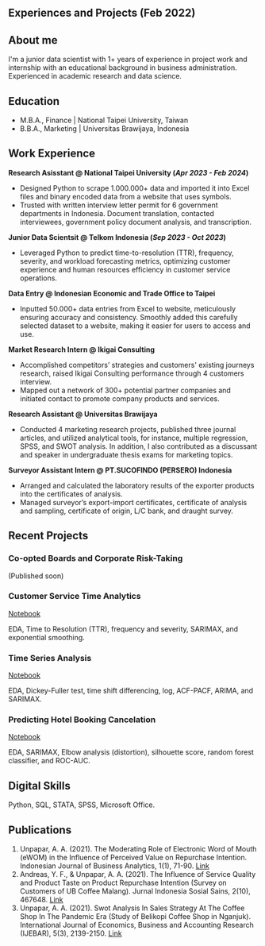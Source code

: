 ## Experiences and Projects (Feb 2022)

## About me
I'm a junior data scientist with 1+ years of experience in project work and internship with an educational background in business administration. Experienced in academic research and
data science.

## Education
- M.B.A., Finance | National Taipei University, Taiwan
- B.B.A., Marketing | Universitas Brawijaya, Indonesia

## Work Experience
**Research Asisstant @ National Taipei University (_Apr 2023 - Feb 2024_)**
- Designed Python to scrape 1.000.000+ data and imported it into Excel files and binary encoded data from
a website that uses symbols.
- Trusted with written interview letter permit for 6 government departments in Indonesia. Document
translation, contacted interviewees, government policy document analysis, and transcription.

**Junior Data Scientsit @ Telkom Indonesia (_Sep 2023 - Oct 2023_)**
- Leveraged Python to predict time-to-resolution (TTR), frequency, severity, and workload forecasting
metrics, optimizing customer experience and human resources efficiency in customer service operations.

**Data Entry @ Indonesian Economic and Trade Office to Taipei**
- Inputted 50.000+ data entries from Excel to website, meticulously ensuring accuracy and consistency.
Smoothly added this carefully selected dataset to a website, making it easier for users to access and use.
  
**Market Research Intern @ Ikigai Consulting**
- Accomplished competitors’ strategies and customers' existing journeys research, raised Ikigai Consulting
performance through 4 customers interview.
- Mapped out a network of 300+ potential partner companies and initiated contact to promote company
products and services.

**Research Assistant @ Universitas Brawijaya**
- Conducted 4 marketing research projects, published three journal articles, and utilized analytical tools, for instance, multiple regression, SPSS, and SWOT analysis. In addition, I also contributed as a discussant and speaker in undergraduate thesis exams for marketing topics.
  
**Surveyor Assistant Intern @ PT.SUCOFINDO (PERSERO) Indonesia**
- Arranged and calculated the laboratory results of the exporter products into the certificates of analysis.
- Managed surveyor’s export-import certificates, certificate of analysis and sampling, certificate of origin, L/C bank, and draught survey.
  
## Recent Projects
### Co-opted Boards and Corporate Risk-Taking
(Published soon)

### Customer Service Time Analytics
[Notebook](https://colab.research.google.com/drive/1zKrhto0OM6V56agUULaT05reMobv4PNe)

EDA, Time to Resolution (TTR), frequency and severity, SARIMAX, and exponential smoothing.

### Time Series Analysis
[Notebook](https://colab.research.google.com/drive/1jy0mchSVVmY2UP39ANjDsp9RMPsLIMjE#scrollTo=eTtrlJCeBDs7)

EDA, Dickey-Fuller test, time shift differencing, log, ACF-PACF, ARIMA, and SARIMAX.

### Predicting Hotel Booking Cancelation
[Notebook](https://colab.research.google.com/drive/153X3CiPITSeNiuM_nAkVw7uH0M-FggRh#scrollTo=5eFaeCTp5wy2)

EDA, SARIMAX, Elbow analysis (distortion), silhouette score, random forest classifier, and ROC-AUC.

## Digital Skills
Python, SQL, STATA, SPSS, Microsoft Office.

## Publications
1. Unpapar, A. A. (2021). The Moderating Role of Electronic Word of Mouth (eWOM) in the Influence of Perceived Value on Repurchase Intention. Indonesian Journal of Business Analytics, 1(1), 71-90. [Link](https://journal.formosapublisher.org/index.php/ijba/article/view/6)
2. Andreas, Y. F., & Unpapar, A. A. (2021). The Influence of Service Quality and Product Taste on Product Repurchase Intention (Survey on Customers of UB Coffee Malang). Jurnal Indonesia Sosial Sains, 2(10), 467648. [Link](https://jiss.publikasiindonesia.id/index.php/jiss/article/view/440)
3. Unpapar, A. A. (2021). Swot Analysis In Sales Strategy At The Coffee Shop In The Pandemic Era (Study of Belikopi Coffee Shop in Nganjuk). International Journal of Economics, Business and Accounting Research (IJEBAR), 5(3), 2139-2150. [Link](https://jurnal.stie-aas.ac.id/index.php/IJEBAR/article/view/2790)
